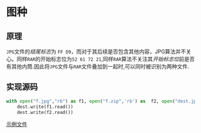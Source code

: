 # 图种

## 原理

`JPG`文件的*结尾标志*为 `FF D9`，而对于其后续是否包含其他内容，JPG算法并不关心。同样`RAR`的开始标志位为`52 61 72 21`,同样`RAR`算法不关注其*开始标志位*前是否有其他内筒.因此将`JPG`文件与`RAR`文件叠加到一起时,可以同时被识别为两种文件.

## 实现源码

```py title="python3"
with open("f.jpg","rb") as f1, open("f.zip",'rb') as  f2, open("dest.jpg","wb") as dest:
    dest.write(f1.read())
    dest.write(f2.read())
```

[示例文件](../assets/test.png)
